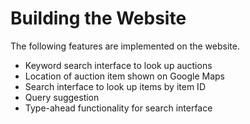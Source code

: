 # Building the Website

The following features are implemented on the website.

  * Keyword search interface to look up auctions
  * Location of auction item shown on Google Maps
  * Search interface to look up items by item ID
  * Query suggestion
  * Type-ahead functionality for search interface

